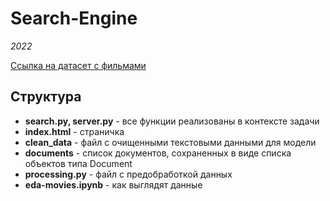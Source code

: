 # Search-Engine

*2022*

[Ссылка на датасет с фильмами](https://www.kaggle.com/noahfinberg/movies)

## Структура

+ **search.py, server.py** - все функции реализованы в контексте задачи
+ **index.html** - страничка
+ **clean_data** - файл с очищенными текстовыми данными для модели
+ **documents** - список документов, сохраненных в виде списка объектов типа Document
+ **processing.py** - файл с предобработкой данных
+ **eda-movies.ipynb** - как выглядят данные


